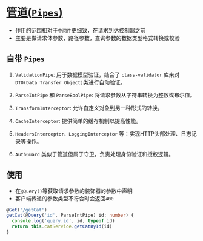 # [管道(`Pipes`)]('[text](https://docs.nestjs.cn/10/pipes)')
* 作用的范围相对于`中间件`更细致，在请求到达控制器之前
* 主要是做请求体参数，路径参数，查询参数的数据类型格式转换或校验

## 自带 `Pipes`
1. `ValidationPipe`: 用于数据模型验证，结合了 `class-validator` 库来对 `DTO(Data Transfer Object)`类进行自动验证。

2. `ParseIntPipe` 和 `ParseBoolPipe`: 将请求参数从字符串转换为整数或布尔值。

3. `TransformInterceptor`: 允许自定义对象到另一种形式的转换。

4. `CacheInterceptor`: 提供简单的缓存机制以提高性能。

5. `HeadersInterceptor、LoggingInterceptor` 等：实现HTTP头部处理、日志记录等操作。

6. `AuthGuard` 类似于管道但属于守卫，负责处理身份验证和授权逻辑。

## 使用

* 在`@Query()`等获取请求参数的装饰器的参数中声明
* 客户端传递的参数类型不符合时会返回`400`

```ts
@Get('/getCat')
getCat(@Query('id', ParseIntPipe) id: number) {
  console.log('query.id', id, typeof id)
  return this.catService.getCatById(id)
}
```
